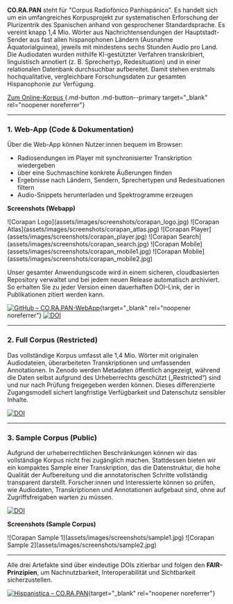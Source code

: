**CO.RA.PAN** steht für "Corpus Radiofónico Panhispánico". Es handelt sich um ein umfangreiches Korpusprojekt zur systematischen Erforschung der Plurizentrik des Spanischen anhand von gesprochener Standardsprache. Es vereint knapp 1,4 Mio. Wörter aus Nachrichtensendungen der Hauptstadt-Sender aus fast allen hispanophonen Ländern (Ausnahme Äquatorialguinea), jeweils mit mindestens sechs Stunden Audio pro Land. Die Audiodaten wurden mithilfe KI-gestützter Verfahren transkribiert, linguistisch annotiert (z. B. Sprechertyp, Redesituation) und in einer relationalen Datenbank durchsuchbar aufbereitet. Damit stehen erstmals hochqualitative, vergleichbare Forschungsdaten zur gesamten Hispanophonie zur Verfügung.

[Zum Online-Korpus <i class="fa-solid fa-up-right-from-square"></i>](https://corapan.online.uni-marburg.de){.md-button .md-button--primary target="_blank" rel="noopener noreferrer"}

---

### 1. Web-App (Code & Dokumentation)

Über die Web-App können Nutzer:innen bequem im Browser:

- Radiosendungen im Player mit synchronisierter Transkription wiedergeben
- über eine Suchmaschine konkrete Äußerungen finden
- Ergebnisse nach Ländern, Sendern, Sprechertypen und Redesituationen filtern
- Audio-Snippets herunterladen und Spektrogramme erzeugen

**Screenshots (Webapp)**
<div class="masonry" markdown>
![Corapan Logo](assets/images/screenshots/corapan_logo.jpg)
![Corapan Atlas](assets/images/screenshots/corapan_atlas.jpg)
![Corapan Player](assets/images/screenshots/corapan_player.jpg)
![Corapan Search](assets/images/screenshots/corapan_search.jpg)
![Corapan Mobile](assets/images/screenshots/corapan_mobile1.jpg)
![Corapan Mobile](assets/images/screenshots/corapan_mobile2.jpg)
</div>

Unser gesamter Anwendungs­code wird in einem sicheren, cloud­basierten Repository verwaltet und bei jedem neuen Release automatisch archiviert. So erhalten Sie zu jeder Version einen dauerhaften DOI–Link, der in Publikationen zitiert werden kann.

[![GitHub – CO.RA.PAN-WebApp](https://img.shields.io/badge/GitHub-CO.RA.PAN--WebApp-181717?logo=github)](https://github.com/FTacke/corapan-webapp){target="_blank" rel="noopener noreferrer"}
[![DOI](https://zenodo.org/badge/DOI/10.5281/zenodo.15359652.svg)](https://doi.org/10.5281/zenodo.15359652)  

---

### 2. Full Corpus (Restricted)  
Das vollständige Korpus umfasst alle 1,4 Mio. Wörter mit originalen Audiodateien, überarbeiteten Transkriptionen und umfassenden Annotationen. In Zenodo werden Metadaten öffentlich angezeigt, während die Daten selbst aufgrund des Urheberrechts geschützt („Restricted“) sind und nur nach Prüfung freigegeben werden können. Dieses differenzierte Zugangsmodell sichert langfristige Verfügbarkeit und Datenschutz sensibler Inhalte.

[![DOI](https://zenodo.org/badge/DOI/10.5281/zenodo.15360942.svg)](https://doi.org/10.5281/zenodo.15360942)

---

### 3. Sample Corpus (Public)  
Aufgrund der urheberrechtlichen Beschränkungen können wir das vollständige Korpus nicht frei zugänglich machen. Stattdessen bieten wir ein kompaktes Sample einer Transkription, das die Datenstruktur, die hohe Qualität der Aufbereitung und die annotatorischen Schritte vollständig transparent darstellt. Forscher:innen und Interessierte können so prüfen, wie Audiodaten, Transkriptionen und Annotationen aufgebaut sind, ohne auf Zugriffsfreigaben warten zu müssen.  

[![DOI](https://zenodo.org/badge/DOI/10.5281/zenodo.15378479.svg)](https://doi.org/10.5281/zenodo.15378479)

**Screenshots (Sample Corpus)**
<div class="masonry" markdown>
![Corapan Sample 1](assets/images/screenshots/sample1.jpg)
![Corapan Sample 2](assets/images/screenshots/sample2.jpg)
</div>

---

Alle drei Artefakte sind über eindeutige DOIs zitierbar und folgen den **FAIR-Prinzipien**, um Nachnutzbarkeit, Interoperabilität und Sichtbarkeit sicherzustellen.

[![Hispanistica – CO.RA.PAN](https://img.shields.io/badge/Hispanistica-CO.RA.PAN-4287f5?style=flat)](https://hispanistica.online.uni-marburg.de){target="_blank" rel="noopener noreferrer"}




